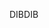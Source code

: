 <span data-ttu-id="71a3e-101">DIB</span><span class="sxs-lookup"><span data-stu-id="71a3e-101">DIB</span></span>